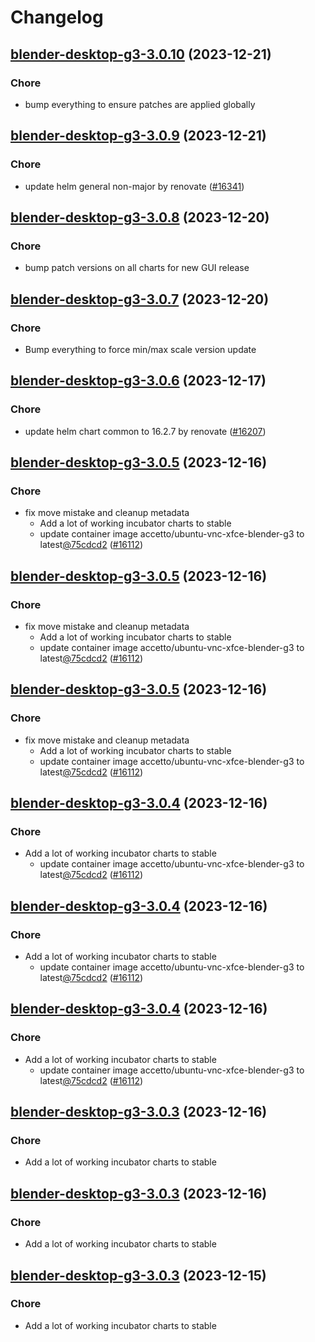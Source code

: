 # Changelog



## [blender-desktop-g3-3.0.10](https://github.com/truecharts/charts/compare/blender-desktop-g3-3.0.9...blender-desktop-g3-3.0.10) (2023-12-21)

### Chore

- bump everything to ensure patches are applied globally
  
  


## [blender-desktop-g3-3.0.9](https://github.com/truecharts/charts/compare/blender-desktop-g3-3.0.8...blender-desktop-g3-3.0.9) (2023-12-21)

### Chore

- update helm general non-major by renovate ([#16341](https://github.com/truecharts/charts/issues/16341))
  
  


## [blender-desktop-g3-3.0.8](https://github.com/truecharts/charts/compare/blender-desktop-g3-3.0.7...blender-desktop-g3-3.0.8) (2023-12-20)

### Chore

- bump patch versions on all charts for new GUI release
  
  


## [blender-desktop-g3-3.0.7](https://github.com/truecharts/charts/compare/blender-desktop-g3-3.0.6...blender-desktop-g3-3.0.7) (2023-12-20)

### Chore

- Bump everything to force min/max scale version update
  
  


## [blender-desktop-g3-3.0.6](https://github.com/truecharts/charts/compare/blender-desktop-g3-3.0.5...blender-desktop-g3-3.0.6) (2023-12-17)

### Chore

- update helm chart common to 16.2.7 by renovate ([#16207](https://github.com/truecharts/charts/issues/16207))
  
  


## [blender-desktop-g3-3.0.5](https://github.com/truecharts/charts/compare/blender-desktop-g3-2.0.14...blender-desktop-g3-3.0.5) (2023-12-16)

### Chore

- fix move mistake and cleanup metadata
  - Add a lot of working incubator charts to stable
  - update container image accetto/ubuntu-vnc-xfce-blender-g3 to latest[@75cdcd2](https://github.com/75cdcd2) ([#16112](https://github.com/truecharts/charts/issues/16112))
  
  


## [blender-desktop-g3-3.0.5](https://github.com/truecharts/charts/compare/blender-desktop-g3-2.0.14...blender-desktop-g3-3.0.5) (2023-12-16)

### Chore

- fix move mistake and cleanup metadata
  - Add a lot of working incubator charts to stable
  - update container image accetto/ubuntu-vnc-xfce-blender-g3 to latest[@75cdcd2](https://github.com/75cdcd2) ([#16112](https://github.com/truecharts/charts/issues/16112))
  
  


## [blender-desktop-g3-3.0.5](https://github.com/truecharts/charts/compare/blender-desktop-g3-2.0.14...blender-desktop-g3-3.0.5) (2023-12-16)

### Chore

- fix move mistake and cleanup metadata
  - Add a lot of working incubator charts to stable
  - update container image accetto/ubuntu-vnc-xfce-blender-g3 to latest[@75cdcd2](https://github.com/75cdcd2) ([#16112](https://github.com/truecharts/charts/issues/16112))
  
  


## [blender-desktop-g3-3.0.4](https://github.com/truecharts/charts/compare/blender-desktop-g3-2.0.14...blender-desktop-g3-3.0.4) (2023-12-16)

### Chore

- Add a lot of working incubator charts to stable
  - update container image accetto/ubuntu-vnc-xfce-blender-g3 to latest[@75cdcd2](https://github.com/75cdcd2) ([#16112](https://github.com/truecharts/charts/issues/16112))
  
  


## [blender-desktop-g3-3.0.4](https://github.com/truecharts/charts/compare/blender-desktop-g3-2.0.14...blender-desktop-g3-3.0.4) (2023-12-16)

### Chore

- Add a lot of working incubator charts to stable
  - update container image accetto/ubuntu-vnc-xfce-blender-g3 to latest[@75cdcd2](https://github.com/75cdcd2) ([#16112](https://github.com/truecharts/charts/issues/16112))
  
  


## [blender-desktop-g3-3.0.4](https://github.com/truecharts/charts/compare/blender-desktop-g3-2.0.14...blender-desktop-g3-3.0.4) (2023-12-16)

### Chore

- Add a lot of working incubator charts to stable
  - update container image accetto/ubuntu-vnc-xfce-blender-g3 to latest[@75cdcd2](https://github.com/75cdcd2) ([#16112](https://github.com/truecharts/charts/issues/16112))
  
  


## [blender-desktop-g3-3.0.3](https://github.com/truecharts/charts/compare/blender-desktop-g3-2.0.14...blender-desktop-g3-3.0.3) (2023-12-16)

### Chore

- Add a lot of working incubator charts to stable
  
  


## [blender-desktop-g3-3.0.3](https://github.com/truecharts/charts/compare/blender-desktop-g3-2.0.14...blender-desktop-g3-3.0.3) (2023-12-16)

### Chore

- Add a lot of working incubator charts to stable
  
  


## [blender-desktop-g3-3.0.3](https://github.com/truecharts/charts/compare/blender-desktop-g3-2.0.14...blender-desktop-g3-3.0.3) (2023-12-15)

### Chore

- Add a lot of working incubator charts to stable
  
  
